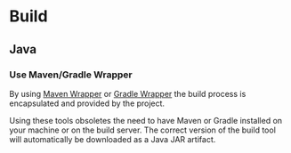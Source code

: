 # Build

## Java

### Use Maven/Gradle Wrapper

By using [Maven Wrapper]([https://github.com/apache/maven-wrapper]) or [Gradle Wrapper](https://docs.gradle.org/current/userguide/gradle_wrapper.html)
the build process is encapsulated and provided by the project.

Using these tools obsoletes the need to have Maven or Gradle installed on your machine or on the build server.
The correct version of the build tool will automatically be downloaded as a Java JAR artifact.
